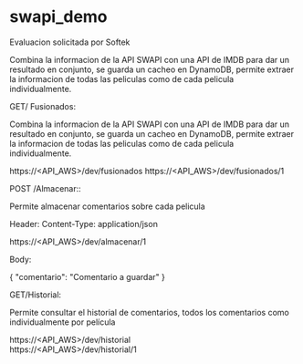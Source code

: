 # swapi_demo
Evaluacion solicitada por Softek

Combina la informacion de la API SWAPI con una API de IMDB para dar un resultado en conjunto, 
se guarda un cacheo en DynamoDB, permite extraer la informacion de todas las peliculas como
de cada pelicula individualmente.

GET/ Fusionados: 

Combina la informacion de la API SWAPI con una API de IMDB para dar un resultado en conjunto, 
se guarda un cacheo en DynamoDB, permite extraer la informacion de todas las peliculas como
de cada pelicula individualmente.

https://<API_AWS>/dev/fusionados
https://<API_AWS>/dev/fusionados/1

POST /Almacenar::

Permite almacenar comentarios sobre cada pelicula 

Header:
Content-Type: application/json

https://<API_AWS>/dev/almacenar/1  

Body:

{
  "comentario": "Comentario a guardar"
}

GET/Historial:

Permite consultar el historial de comentarios, todos los comentarios como individualmente por película

https://<API_AWS>/dev/historial  
https://<API_AWS>/dev/historial/1

